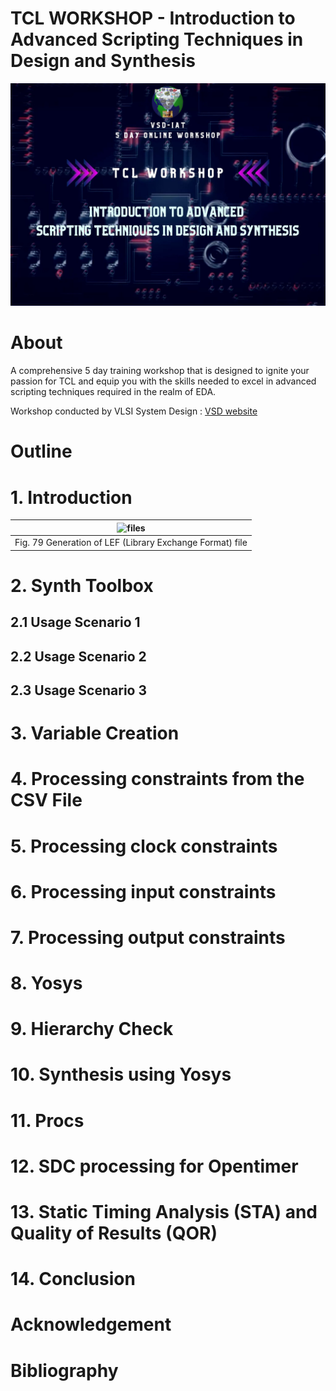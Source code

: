 # TCL WORKSHOP - Introduction to Advanced Scripting Techniques in Design and Synthesis

![Workshop Banner](/docs/workshop_banner.jpg)

# About

A comprehensive 5 day training workshop that is designed to ignite your passion for TCL and equip you with the skills needed to excel in advanced scripting techniques required in the realm of EDA. 

Workshop conducted by VLSI System Design : [VSD website](https://www.vlsisystemdesign.com/)

# Outline

# 1. Introduction
| ![files](docs/w&#32(1).png) |
|:--:|
| Fig. 79 Generation of LEF (Library Exchange Format) file|
 

# 2. Synth Toolbox

## 2.1 Usage Scenario 1
## 2.2 Usage Scenario 2
## 2.3 Usage Scenario 3

# 3. Variable Creation 

# 4. Processing constraints from the CSV File

# 5. Processing clock constraints

# 6. Processing input constraints

# 7. Processing output constraints

# 8. Yosys

# 9. Hierarchy Check

# 10. Synthesis using Yosys

# 11. Procs

# 12. SDC processing for Opentimer

# 13. Static Timing Analysis (STA) and Quality of Results (QOR)

# 14. Conclusion

# Acknowledgement

# Bibliography


